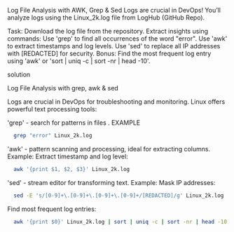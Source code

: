 Log File Analysis with AWK, Grep & Sed
Logs are crucial in DevOps! You’ll analyze logs using the Linux_2k.log file from LogHub (GitHub Repo).

Task:
Download the log file from the repository.
Extract insights using commands:
Use 'grep' to find all occurrences of the word "error".
Use 'awk' to extract timestamps and log levels.
Use 'sed' to replace all IP addresses with [REDACTED] for security.
Bonus: Find the most frequent log entry using 'awk' or 'sort | uniq -c | sort -nr | head -10'.

solution 


Log File Analysis with grep, awk & sed

Logs are crucial in DevOps for troubleshooting and monitoring. Linux offers powerful text processing tools:

'grep' - search for patterns in files . EXAMPLE

```bash
  grep "error" Linux_2k.log
```
'awk' - pattern scanning and processing, ideal for extracting columns. Example: Extract timestamp and log level:

```bash
  awk '{print $1, $2, $3}' Linux_2k.log
```

'sed' - stream editor for transforming text. Example: Mask IP addresses:

```bash
  sed -E 's/[0-9]+\.[0-9]+\.[0-9]+\.[0-9]+/[REDACTED]/g' Linux_2k.log
```

Find most frequent log entries:

```bash
  awk '{print $0}' Linux_2k.log | sort | uniq -c | sort -nr | head -10
```
